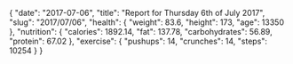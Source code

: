 {
    "date": "2017-07-06",
    "title": "Report for Thursday 6th of July 2017",
    "slug": "2017\/07\/06",
    "health": {
        "weight": 83.6,
        "height": 173,
        "age": 13350
    },
    "nutrition": {
        "calories": 1892.14,
        "fat": 137.78,
        "carbohydrates": 56.89,
        "protein": 67.02
    },
    "exercise": {
        "pushups": 14,
        "crunches": 14,
        "steps": 10254
    }
}